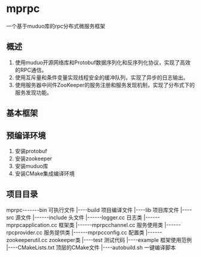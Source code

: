 # mprpc
一个基于muduo库的rpc分布式微服务框架

## 概述
1. 使用muduo开源网络库和Protobuf数据序列化和反序列化协议，实现了高效的RPC通信。
2. 使用互斥量和条件变量实现线程安全的缓冲队列，实现了异步的日志输出。
3. 使用服务器中间件ZooKeeper的服务注册和服务发现机制，实现了分布式下的服务发现功能。 

## 基本框架


## 预编译环境
1. 安装protobuf
2. 安装zookeeper
3. 安装muduo库
4. 安装CMake集成编译环境


## 项目目录
mprpc-------bin                 可执行文件
       |----build               项目编译文件
       |----lib                 项目库文件
       |----src                 源文件
             |------include     头文件
             |------logger.cc               日志类
             |------mprpcapplication.cc     框架类
             |------mprpcchannel.cc         服务使用类
             |------rpcprovider.cc          服务提供类
             |------mprpcconfig.cc          配置类
             |------zookeeperutil.cc        zookeeper类
       |----test                测试代码
       |----example             框架使用范例
       |----CMakeLists.txt      顶层的CMake文件
       |----autobuild.sh        一键编译脚本